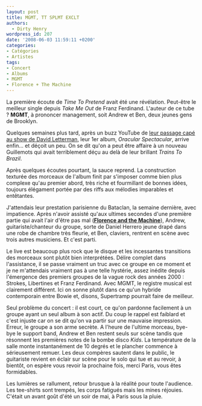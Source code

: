 ```yaml
---
layout: post
title: MGMT, TT SPLMT EXCLT
authors:
  - Dirty Henry
wordpress_id: 207
date: '2008-06-03 11:59:11 +0200'
categories:
- Catégories
- Artistes
tags:
- Concert
- Albums
- MGMT
- Florence + The Machine
---
```

La première écoute de *Time To Pretend* avait été une révélation. Peut-être le meilleur single depuis *Take Me Out* de Franz Ferdinand. L'auteur de ce tube ? __MGMT__, à prononcer management, soit Andrew et Ben, deux jeunes gens de Brooklyn.

Quelques semaines plus tard, après un buzz YouTube de <a href="http://www.youtube.com/watch?v=XqzoRQv2UIU" title="MGMT chez Letterman avec des capes">leur passage capé au show de David Letterman</a>, leur 1er album, *Oracular Spectacular*, arrive enfin… et déçoit un peu. On se dit qu'on a peut être affaire à un nouveau Guillemots qui avait terriblement déçu au delà de leur brillant *Trains To Brazil*.

Après quelques écoutes pourtant, la sauce reprend. La construction texturée des morceaux de l'album finit par s'imposer comme bien plus complexe qu'au premier abord, très riche et fourmillant de bonnes idées, toujours élégament portée par des riffs aux mélodies imparables et entêtantes.

J'attendais leur prestation parisienne du Bataclan, la semaine dernière, avec impatience. Après n'avoir assisté qu'aux ultimes secondes d'une première partie qui avait l'air d'être pas mal (<a href="http://www.myspace.com/florenceandthemachinemusic" title="MySpace">__Florence and the Machine__</a>), Andrew, guitariste/chanteur du groupe, sorte de Daniel Herrero jeune drapé dans une robe de chambre très fleurie, et Ben, claviers, rentrent en scène avec trois autres musiciens. Et c'est parti.

Le live est beaucoup plus rock que le disque et les incessantes transitions des morceaux sont plutôt bien interprétées. Délire complet dans l'assistance, il se passe vraiment un truc avec ce groupe en ce moment et je ne m'attendais vraiment pas à une telle hystérie, assez inédite depuis l'émergence des premiers groupes de la vague rock des années 2000 : Strokes, Libertines et Franz Ferdinand. Avec MGMT, le registre musical est clairement différent. Ici on sonne plutôt dans ce qu'un hybride contemporain entre Bowie et, disons, Supertramp pourrait faire de meilleur.

Seul problème du concert : il est court, ce qu'on pardonne facilement à un groupe ayant un seul album à son actif. Du coup le rappel est faiblard et c'est injuste car on se dit qu'on va partir sur une mauvaise impression. Erreur, le groupe a son arme secrète. A l'heure de l'ultime morceau, bye-bye le support band, Andrew et Ben restent seuls sur scène tandis que résonnent les premières notes de la bombe disco *Kids*. La température de la salle monte instantanément de 10 degrés et le plancher commence à sérieusement remuer. Les deux compères sautent dans le public, le guitariste revient en éclair sur scène pour le solo qui tue et au revoir, à bientôt, on espère vous revoir la prochaine fois, merci Paris, vous êtes formidables.

Les lumières se rallument, retour brusque à la réalité pour toute l'audience. Les tee-shirts sont trempés, les corps fatigués mais les mines réjouies. C'était un avant goût d'été un soir de mai, à Paris sous la pluie.
